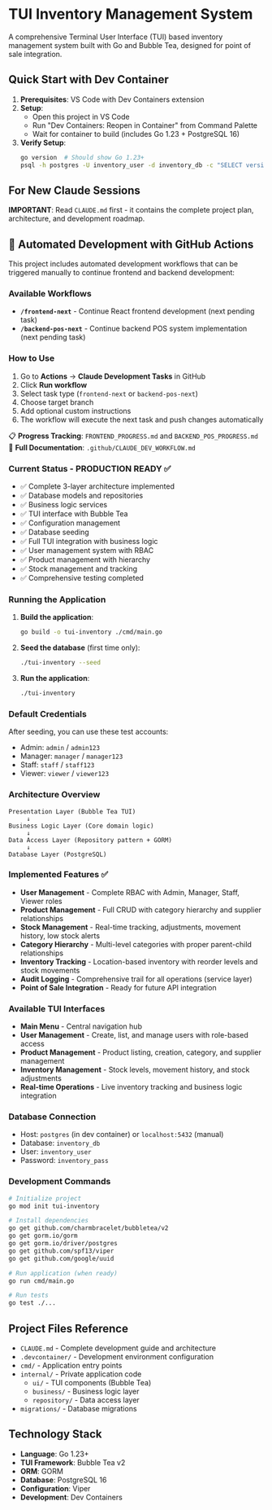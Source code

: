 # TUI Inventory Management System

A comprehensive Terminal User Interface (TUI) based inventory management system built with Go and Bubble Tea, designed for point of sale integration.

## Quick Start with Dev Container

1. **Prerequisites**: VS Code with Dev Containers extension
2. **Setup**: 
   - Open this project in VS Code
   - Run "Dev Containers: Reopen in Container" from Command Palette
   - Wait for container to build (includes Go 1.23 + PostgreSQL 16)
3. **Verify Setup**:
   ```bash
   go version  # Should show Go 1.23+
   psql -h postgres -U inventory_user -d inventory_db -c "SELECT version();"
   ```

## For New Claude Sessions

**IMPORTANT**: Read `CLAUDE.md` first - it contains the complete project plan, architecture, and development roadmap.

## 🚀 Automated Development with GitHub Actions

This project includes automated development workflows that can be triggered manually to continue frontend and backend development:

### Available Workflows
- **`/frontend-next`** - Continue React frontend development (next pending task)
- **`/backend-pos-next`** - Continue backend POS system implementation (next pending task)

### How to Use
1. Go to **Actions** → **Claude Development Tasks** in GitHub
2. Click **Run workflow**
3. Select task type (`frontend-next` or `backend-pos-next`)
4. Choose target branch
5. Add optional custom instructions
6. The workflow will execute the next task and push changes automatically

📋 **Progress Tracking**: `FRONTEND_PROGRESS.md` and `BACKEND_POS_PROGRESS.md`  
📖 **Full Documentation**: `.github/CLAUDE_DEV_WORKFLOW.md`

### Current Status - PRODUCTION READY ✅
- ✅ Complete 3-layer architecture implemented
- ✅ Database models and repositories
- ✅ Business logic services
- ✅ TUI interface with Bubble Tea
- ✅ Configuration management
- ✅ Database seeding
- ✅ Full TUI integration with business logic
- ✅ User management system with RBAC
- ✅ Product management with hierarchy
- ✅ Stock management and tracking
- ✅ Comprehensive testing completed

### Running the Application

1. **Build the application**:
   ```bash
   go build -o tui-inventory ./cmd/main.go
   ```

2. **Seed the database** (first time only):
   ```bash
   ./tui-inventory --seed
   ```

3. **Run the application**:
   ```bash
   ./tui-inventory
   ```

### Default Credentials
After seeding, you can use these test accounts:
- Admin: `admin` / `admin123`
- Manager: `manager` / `manager123`
- Staff: `staff` / `staff123`
- Viewer: `viewer` / `viewer123`

### Architecture Overview
```
Presentation Layer (Bubble Tea TUI)
     ↓
Business Logic Layer (Core domain logic)
     ↓  
Data Access Layer (Repository pattern + GORM)
     ↓
Database Layer (PostgreSQL)
```

### Implemented Features ✅
- **User Management** - Complete RBAC with Admin, Manager, Staff, Viewer roles
- **Product Management** - Full CRUD with category hierarchy and supplier relationships
- **Stock Management** - Real-time tracking, adjustments, movement history, low stock alerts
- **Category Hierarchy** - Multi-level categories with proper parent-child relationships
- **Inventory Tracking** - Location-based inventory with reorder levels and stock movements
- **Audit Logging** - Comprehensive trail for all operations (service layer)
- **Point of Sale Integration** - Ready for future API integration

### Available TUI Interfaces
- **Main Menu** - Central navigation hub
- **User Management** - Create, list, and manage users with role-based access
- **Product Management** - Product listing, creation, category, and supplier management
- **Inventory Management** - Stock levels, movement history, and stock adjustments
- **Real-time Operations** - Live inventory tracking and business logic integration

### Database Connection
- Host: `postgres` (in dev container) or `localhost:5432` (manual)
- Database: `inventory_db`
- User: `inventory_user`
- Password: `inventory_pass`

### Development Commands
```bash
# Initialize project
go mod init tui-inventory

# Install dependencies
go get github.com/charmbracelet/bubbletea/v2
go get gorm.io/gorm
go get gorm.io/driver/postgres
go get github.com/spf13/viper
go get github.com/google/uuid

# Run application (when ready)
go run cmd/main.go

# Run tests
go test ./...
```

## Project Files Reference

- `CLAUDE.md` - Complete development guide and architecture
- `.devcontainer/` - Development environment configuration
- `cmd/` - Application entry points
- `internal/` - Private application code
  - `ui/` - TUI components (Bubble Tea)
  - `business/` - Business logic layer
  - `repository/` - Data access layer
- `migrations/` - Database migrations

## Technology Stack

- **Language**: Go 1.23+
- **TUI Framework**: Bubble Tea v2
- **ORM**: GORM
- **Database**: PostgreSQL 16
- **Configuration**: Viper
- **Development**: Dev Containers